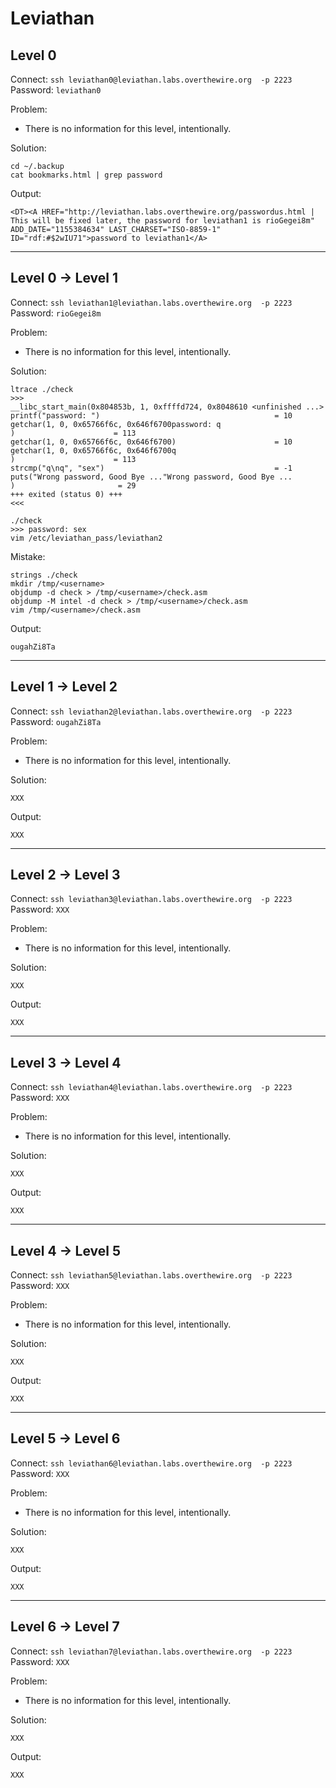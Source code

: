 # Leviathan

##  Level 0
Connect: ```ssh leviathan0@leviathan.labs.overthewire.org  -p 2223```      
Password: ```leviathan0```

Problem:
- There is no information for this level, intentionally.

Solution:
```
cd ~/.backup
cat bookmarks.html | grep password
```

Output:
```
<DT><A HREF="http://leviathan.labs.overthewire.org/passwordus.html | This will be fixed later, the password for leviathan1 is rioGegei8m" ADD_DATE="1155384634" LAST_CHARSET="ISO-8859-1" ID="rdf:#$2wIU71">password to leviathan1</A>
```


---


##  Level 0 → Level 1
Connect: ```ssh leviathan1@leviathan.labs.overthewire.org  -p 2223```      
Password: ```rioGegei8m```

Problem:
- There is no information for this level, intentionally.

Solution:
```
ltrace ./check
>>>
__libc_start_main(0x804853b, 1, 0xffffd724, 0x8048610 <unfinished ...>
printf("password: ")                                       = 10
getchar(1, 0, 0x65766f6c, 0x646f6700password: q
)                      = 113
getchar(1, 0, 0x65766f6c, 0x646f6700)                      = 10
getchar(1, 0, 0x65766f6c, 0x646f6700q
)                      = 113
strcmp("q\nq", "sex")                                      = -1
puts("Wrong password, Good Bye ..."Wrong password, Good Bye ...
)                       = 29
+++ exited (status 0) +++
<<<
```
```
./check
>>> password: sex
vim /etc/leviathan_pass/leviathan2
```

Mistake:
```
strings ./check
mkdir /tmp/<username>
objdump -d check > /tmp/<username>/check.asm
objdump -M intel -d check > /tmp/<username>/check.asm
vim /tmp/<username>/check.asm
```

Output:
```
ougahZi8Ta
```


---


##  Level 1 → Level 2
Connect: ```ssh leviathan2@leviathan.labs.overthewire.org  -p 2223```      
Password: ```ougahZi8Ta```

Problem:
- There is no information for this level, intentionally.

Solution:
```
XXX
```

Output:
```
XXX
```


---


##  Level 2 → Level 3
Connect: ```ssh leviathan3@leviathan.labs.overthewire.org  -p 2223```      
Password: ```XXX```

Problem:
- There is no information for this level, intentionally.

Solution:
```
XXX
```

Output:
```
XXX
```


---


##  Level 3 → Level 4
Connect: ```ssh leviathan4@leviathan.labs.overthewire.org  -p 2223```      
Password: ```XXX```

Problem:
- There is no information for this level, intentionally.

Solution:
```
XXX
```

Output:
```
XXX
```


---


##  Level 4 → Level 5
Connect: ```ssh leviathan5@leviathan.labs.overthewire.org  -p 2223```      
Password: ```XXX```

Problem:
- There is no information for this level, intentionally.

Solution:
```
XXX
```

Output:
```
XXX
```


---


##  Level 5 → Level 6
Connect: ```ssh leviathan6@leviathan.labs.overthewire.org  -p 2223```      
Password: ```XXX```

Problem:
- There is no information for this level, intentionally.

Solution:
```
XXX
```

Output:
```
XXX
```


---


##  Level 6 → Level 7
Connect: ```ssh leviathan7@leviathan.labs.overthewire.org  -p 2223```      
Password: ```XXX```

Problem:
- There is no information for this level, intentionally.

Solution:
```
XXX
```

Output:
```
XXX
```


